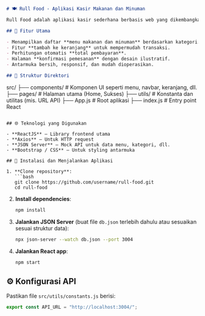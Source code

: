 ```md
# 🍽️ Rull Food - Aplikasi Kasir Makanan dan Minuman

Rull Food adalah aplikasi kasir sederhana berbasis web yang dikembangkan menggunakan **ReactJS**. Aplikasi ini dirancang untuk membantu proses pemesanan makanan dan minuman dengan tampilan yang modern, ringan, dan mudah digunakan.

## 🚀 Fitur Utama

- Menampilkan daftar **menu makanan dan minuman** berdasarkan kategori.
- Fitur **tambah ke keranjang** untuk mempermudah transaksi.
- Perhitungan otomatis **total pembayaran**.
- Halaman **konfirmasi pemesanan** dengan desain ilustratif.
- Antarmuka bersih, responsif, dan mudah dioperasikan.

## 🧱 Struktur Direktori

```

src/
├── components/        # Komponen UI seperti menu, navbar, keranjang, dll.
├── pages/             # Halaman utama (Home, Sukses)
├── utils/             # Konstanta dan utilitas (mis. URL API)
├── App.js             # Root aplikasi
├── index.js           # Entry point React

````

## 🌐 Teknologi yang Digunakan

- **ReactJS** – Library frontend utama
- **Axios** – Untuk HTTP request
- **JSON Server** – Mock API untuk data menu, kategori, dll.
- **Bootstrap / CSS** – Untuk styling antarmuka

## 🔧 Instalasi dan Menjalankan Aplikasi

1. **Clone repository**:
   ```bash
   git clone https://github.com/username/rull-food.git
   cd rull-food
````

2. **Install dependencies**:

   ```bash
   npm install
   ```

3. **Jalankan JSON Server** (buat file `db.json` terlebih dahulu atau sesuaikan sesuai struktur data):

   ```bash
   npx json-server --watch db.json --port 3004
   ```

4. **Jalankan React app**:

   ```bash
   npm start
   ```

## ⚙️ Konfigurasi API

Pastikan file `src/utils/constants.js` berisi:

```js
export const API_URL = "http://localhost:3004/";
```